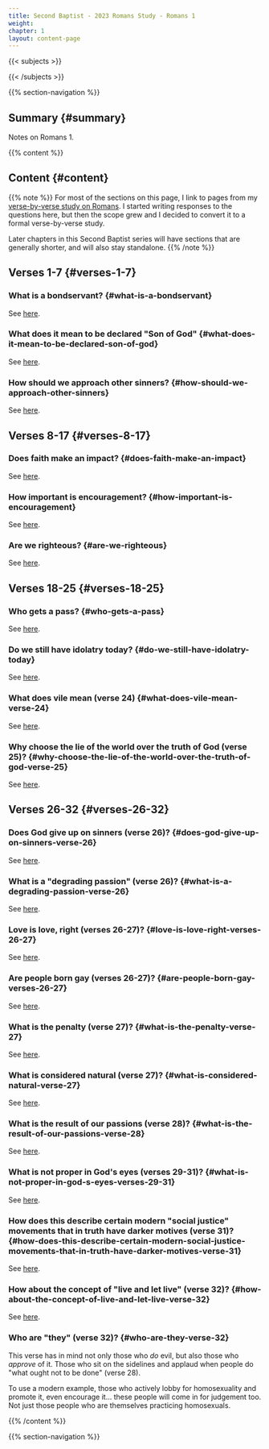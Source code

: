 ```yaml
---
title: Second Baptist - 2023 Romans Study - Romans 1
weight: 
chapter: 1
layout: content-page
---
```


{{< subjects >}}

{{< /subjects >}}

{{% section-navigation %}}

<!-- ## Video {#video}

{{% video
src=""

playlist=""

video=""

audio=""

slides="https://bibledocs.org/slides/"
%}} -->

## Summary {#summary}

Notes on Romans 1.

<!-- ## Timestamps {#timestamps} -->

{{% content %}}

## Content {#content}

<!-- --- -->

{{% note %}}
For most of the sections on this page, I link to pages from my [verse-by-verse study on Romans](/verse-by-verse-studies/romans/). I started writing responses to the questions here, but then the scope grew and I decided to convert it to a formal verse-by-verse study.

Later chapters in this Second Baptist series will have sections that are generally shorter, and will also stay standalone.
{{% /note %}}

## Verses 1-7 {#verses-1-7}

### What is a bondservant? {#what-is-a-bondservant}

See [here](/verse-by-verse-studies/romans/romans-1/romans-1-1-what-is-a-bondservant/).

### What does it mean to be declared "Son of God" {#what-does-it-mean-to-be-declared-son-of-god}

See [here](/verse-by-verse-studies/romans/romans-1/romans-1-3-4-what-does-it-mean-for-jesus-to-be-declared-son-of-god/).

### How should we approach other sinners? {#how-should-we-approach-other-sinners}

See [here](/verse-by-verse-studies/romans/romans-1/romans-1-5-7-how-should-we-approach-other-sinners/).

## Verses 8-17 {#verses-8-17}

### Does faith make an impact? {#does-faith-make-an-impact}

See [here](/verse-by-verse-studies/romans/romans-1/romans-1-8-does-faith-truly-make-an-impact/).

### How important is encouragement? {#how-important-is-encouragement}

See [here](/verse-by-verse-studies/romans/romans-1/romans-1-11-12-how-important-is-encouragement/).

### Are we righteous? {#are-we-righteous}

See [here](/verse-by-verse-studies/romans/romans-1/romans-1-17-are-we-righteous/).

## Verses 18-25 {#verses-18-25}

### Who gets a pass? {#who-gets-a-pass}

See [here](/verse-by-verse-studies/romans/romans-1/romans-1-18-25-who-gets-a-pass/).

### Do we still have idolatry today? {#do-we-still-have-idolatry-today}

See [here](/verse-by-verse-studies/romans/romans-1/romans-1-22-25-what-are-our-modern-day-idols-given-that-the-worshiping-of-animal-statues-isnt-so-much-a-thing-anymore/).

### What does vile mean (verse 24) {#what-does-vile-mean-verse-24}

See [here](/verse-by-verse-studies/romans/romans-1/romans-1-24-what-ought-we-make-of-the-vile-impurity-or-uncleanness-mentioned-here/).

### Why choose the lie of the world over the truth of God (verse 25)? {#why-choose-the-lie-of-the-world-over-the-truth-of-god-verse-25}

See [here](/verse-by-verse-studies/romans/romans-1/romans-1-25-why-would-people-choose-the-lies-of-the-world-over-the-truth-of-god/).

## Verses 26-32 {#verses-26-32}

### Does God give up on sinners (verse 26)? {#does-god-give-up-on-sinners-verse-26}

See [here](/verse-by-verse-studies/romans/romans-1/romans-1-26-does-god-give-up-on-sinners/).

### What is a "degrading passion" (verse 26)? {#what-is-a-degrading-passion-verse-26}

See [here](/verse-by-verse-studies/romans/romans-1/romans-1-26-what-is-a-dishonorable-passion-or-shameful-lust-in-this-context/).

### Love is love, right (verses 26-27)? {#love-is-love-right-verses-26-27}

See [here](/verse-by-verse-studies/romans/romans-1/romans-1-26-27-love-is-love-right-you-cant-be-against-love/).

### Are people born gay (verses 26-27)? {#are-people-born-gay-verses-26-27}

See [here](/verse-by-verse-studies/romans/romans-1/romans-1-26-27-are-people-born-gay/).

### What is the penalty (verse 27)? {#what-is-the-penalty-verse-27}

See [here](/verse-by-verse-studies/romans/romans-1/romans-1-27-what-exactly-does-receiving-in-themselves-the-due-penalty-for-their-error-mean/).

### What is considered natural (verse 27)? {#what-is-considered-natural-verse-27}

See [here](/verse-by-verse-studies/romans/romans-1/romans-1-27-what-is-considered-natural/).

### What is the result of our passions (verse 28)? {#what-is-the-result-of-our-passions-verse-28}

See [here](/verse-by-verse-studies/romans/romans-1/romans-1-28-what-is-the-result-of-our-passions/).

### What is not proper in God's eyes (verses 29-31)? {#what-is-not-proper-in-god-s-eyes-verses-29-31}

See [here](/verse-by-verse-studies/romans/romans-1/romans-1-29-31-what-is-not-proper-in-gods-eyes/).

### How does this describe certain modern "social justice" movements that in truth have darker motives (verse 31)? {#how-does-this-describe-certain-modern-social-justice-movements-that-in-truth-have-darker-motives-verse-31}

See [here](/verse-by-verse-studies/romans/romans-1/romans-1-29-31-what-is-not-proper-in-gods-eyes/).

### How about the concept of "live and let live" (verse 32)? {#how-about-the-concept-of-live-and-let-live-verse-32}

See [here](/verse-by-verse-studies/romans/romans-1/romans-1-32-what-does-this-verse-have-to-say-about-the-notion-of-live-and-let-live/).

### Who are "they" (verse 32)? {#who-are-they-verse-32}

This verse has in mind not only those who *do* evil, but also those who *approve* of it. Those who sit on the sidelines and applaud when people do "what ought not to be done" (verse 28).

To use a modern example, those who actively lobby for homosexuality and promote it, even encourage it... these people will come in for judgement too. Not just those people who are themselves practicing homosexuals.

{{% /content %}}


<!-- {{% transcript %}}

## Video/audio transcript {#video-audio-transcript}



{{% /transcript %}} -->

{{% section-navigation %}}